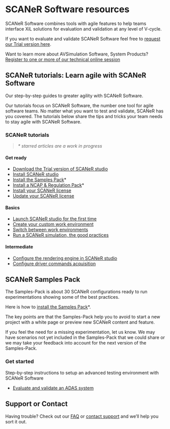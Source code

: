 # SCANeR Software resources

SCANeR Software combines tools with agile features to help teams interface XiL solutions for evaluation and validation at any level of V-cycle.

If you want to evaluate and validate SCANeR Software feel free to [request our Trial version here](https://www.avsimulation.com/scaner-studio-trial/).

Want to learn more about AVSimulation Software, System Products? [Register to one or more of our technical online session](https://www.avsimulation.com/events/)

## SCANeR tutorials: Learn agile with SCANeR Software

Our step-by-step guides to greater agility with SCANeR Software.

Our tutorials focus on SCANeR Software, the number one tool for agile software teams. No matter what you want to test and validate, SCANeR has you covered. The tutorials below share the tips and tricks your team needs to stay agile with SCANeR Software.

### SCANeR tutorials

> *\* starred articles are a work in progress*

#### Get ready

* [Download the Trial version of SCANeR studio](./Pages/HT_Download_Trial_SCANeR/HT_Install_Trial_SCANeR.md)
* [Install SCANeR studio](./Pages/HT_Install_SCANeR_studio/HT_Install_SCANeR_studio.md)
* [Install the Samples Pack]()*
* [Install a NCAP & Regulation Pack]()*
* [Install your SCANeR license](./Pages/HT_Install_SCANeR_license/Install_SCANeR_license.md)
* [Update your SCANeR license](./Pages/HT_Update_SCANeR_license/Update_SCANeR_license.md)

#### Basics

* [Launch SCANeR studio for the first time](./Pages/HT_FirstLaunch/HT_FirstLaunch.md)
* [Create your custom work environment](./Pages/HT_Create_custom_work_environment/HT_Create_A_New_Workspace.md)
* [Switch between work environments](./Pages/HT_Change_work_environment/HT_Change_work_environment.md)
* [Run a SCANeR simulation, the good practices](./Pages/HT_Run_a_simulation_good_practices/HT_Run_a_simulation_good_practices.md)

#### Intermediate

* [Configure the rendering engine in SCANeR studio](./Pages/HT_configure_visual/HT_configure_visual.md)
* [Configure driver commands acquisition]()

## SCANeR Samples Pack

The Samples-Pack is about 30 SCANeR configurations ready to run experimentations showing some of the best practices.

Here is how to [install the Samples Pack]()*.

The key points are that the Samples-Pack help you to avoid to start a new project with a white page or preview new SCANeR content and feature.

If you feel the need for a missing experimentation, let us know. We may have scenarios not yet included in the Samples-Pack that we could share or we may take your feedback into account for the next version of the Samples-Pack.

### Get started

Step-by-step instructions to setup an advanced testing environment with SCANeR Software

* [Evaluate and validate an ADAS system](./Pages/HT_ADAS/HT_ADAS_index.md)

## Support or Contact

Having trouble? Check out our [FAQ](http://stockage.scanersimulation.com/Evaluation/2021/SCANeRstudio_Evaluation_FAQ.pdf) or [contact support](support-scaner@avsimulation.fr) and we’ll help you sort it out.

